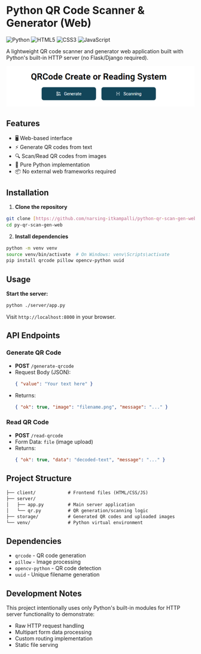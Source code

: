 # Python QR Code Scanner & Generator (Web)
![Python](https://img.shields.io/badge/Python-3776AB?style=for-the-badge&logo=python&logoColor=white) ![HTML5](https://img.shields.io/badge/HTML5-E34F26?style=for-the-badge&logo=html5&logoColor=white) ![CSS3](https://img.shields.io/badge/CSS3-1572B6?style=for-the-badge&logo=css3&logoColor=white) ![JavaScript](https://img.shields.io/badge/JavaScript-F7DF1E?style=for-the-badge&logo=javascript&logoColor=black)

A lightweight QR code scanner and generator web application built with Python's built-in HTTP server (no Flask/Django required).

![QR Code Demo](./screenshot.png)

## Features
- 🖥️ Web-based interface
- ⚡ Generate QR codes from text
- 🔍 Scan/Read QR codes from images
- 🚀 Pure Python implementation
- 📦 No external web frameworks required

## Installation

1. **Clone the repository**
```bash
git clone [https://github.com/narsing-itkampalli/python-qr-scan-gen-web.git](https://github.com/narsing-itkampalli/python-qr-scan-gen-web.git)
cd py-qr-scan-gen-web
```

2. **Install dependencies**
```bash
python -m venv venv
source venv/bin/activate  # On Windows: venv\Scripts\activate
pip install qrcode pillow opencv-python uuid
```

## Usage

**Start the server:**
```bash
python ./server/app.py
```

Visit `http://localhost:8000` in your browser.

## API Endpoints

### Generate QR Code
- **POST** `/generate-qrcode`
- Request Body (JSON):
  ```json
  { "value": "Your text here" }
  ```
- Returns: 
  ```json
  { "ok": true, "image": "filename.png", "message": "..." }
  ```

### Read QR Code
- **POST** `/read-qrcode`
- Form Data: `file` (image upload)
- Returns:
  ```json
  { "ok": true, "data": "decoded-text", "message": "..." }
  ```

## Project Structure
```
├── client/            # Frontend files (HTML/CSS/JS)
├── server/
│   ├── app.py         # Main server application
│   └── qr.py          # QR generation/scanning logic
├── storage/           # Generated QR codes and uploaded images
└── venv/              # Python virtual environment
```

## Dependencies
- `qrcode` - QR code generation
- `pillow` - Image processing
- `opencv-python` - QR code detection
- `uuid` - Unique filename generation

## Development Notes
This project intentionally uses only Python's built-in modules for HTTP server functionality to demonstrate:
- Raw HTTP request handling
- Multipart form data processing
- Custom routing implementation
- Static file serving
